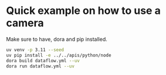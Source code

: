 # Quick example on how to use a camera

Make sure to have, dora and pip installed.

```bash
uv venv -p 3.11 --seed
uv pip install -e ../../apis/python/node
dora build dataflow.yml --uv
dora run dataflow.yml --uv
```
